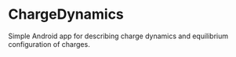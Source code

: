 ChargeDynamics
==============

Simple Android app for describing charge dynamics and equilibrium configuration of charges.
